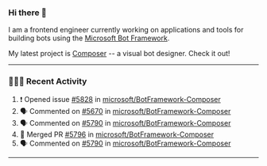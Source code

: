 ### Hi there 👋

I am a frontend engineer currently working on applications and tools for building bots using the [Microsoft Bot Framework](https://dev.botframework.com/).

My latest project is [Composer](https://github.com/microsoft/BotFramework-Composer) -- a visual bot designer. Check it out!

---

### 👨🏻‍💻 Recent Activity

<!--START_SECTION:activity-->
1. ❗️ Opened issue [#5828](https://github.com/microsoft/BotFramework-Composer/issues/5828) in [microsoft/BotFramework-Composer](https://github.com/microsoft/BotFramework-Composer)
2. 🗣 Commented on [#5670](https://github.com/microsoft/BotFramework-Composer/issues/5670) in [microsoft/BotFramework-Composer](https://github.com/microsoft/BotFramework-Composer)
3. 🗣 Commented on [#5790](https://github.com/microsoft/BotFramework-Composer/issues/5790) in [microsoft/BotFramework-Composer](https://github.com/microsoft/BotFramework-Composer)
4. 🎉 Merged PR [#5796](https://github.com/microsoft/BotFramework-Composer/pull/5796) in [microsoft/BotFramework-Composer](https://github.com/microsoft/BotFramework-Composer)
5. 🗣 Commented on [#5790](https://github.com/microsoft/BotFramework-Composer/issues/5790) in [microsoft/BotFramework-Composer](https://github.com/microsoft/BotFramework-Composer)
<!--END_SECTION:activity-->

---

<!--
**a-b-r-o-w-n/a-b-r-o-w-n** is a ✨ _special_ ✨ repository because its `README.md` (this file) appears on your GitHub profile.

Here are some ideas to get you started:

- 🔭 I’m currently working on ...
- 🌱 I’m currently learning ...
- 👯 I’m looking to collaborate on ...
- 🤔 I’m looking for help with ...
- 💬 Ask me about ...
- 📫 How to reach me: ...
- 😄 Pronouns: ...
- ⚡ Fun fact: ...
-->
